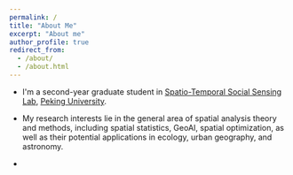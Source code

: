 ```yaml
---
permalink: /
title: "About Me"
excerpt: "About me"
author_profile: true
redirect_from: 
  - /about/
  - /about.html
---
```


* I'm a second-year graduate student in [Spatio-Temporal Social Sensing Lab](https://geos3.netlify.app/), [Peking University](https://www.pku.edu.cn).

* My research interests lie in the general area of spatial analysis theory and methods, including spatial statistics, GeoAI, spatial optimization, as well as their potential applications in ecology, urban geography, and astronomy. 
* 
